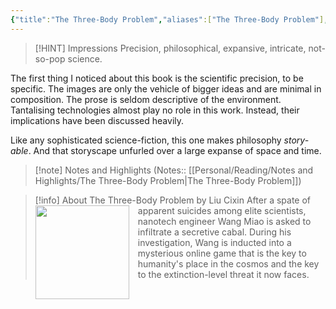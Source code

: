 ```yaml
---
{"title":"The Three-Body Problem","aliases":["The Three-Body Problem"],"authors":["Liu Cixin"],"publisher":"","publish":"2021-04","pages":448,"isbn10":"1800246684","isbn13":"9781800246683","rating":"5","reviewed":false,"cover":"https://books.google.com/books/publisher/content/images/frontcover/7zzZzQEACAAJ?fife=w600-h900&source=gbs_api","read_count":1,"series":{"rem_ep":1},"tags":["book","science-fiction"],"log":[{"status":"Read","timestamp":"2025-01-15T04:09:44+06:00"},{"status":"In Progress","timestamp":"2024-12-07T02:11:52+06:00"},{"status":"To Read","timestamp":"2024-02-11T15:55:33+06:00"}],"created":"2024-02-11T15:55:33+06:00","updated":"2025-01-22T22:43:35+06:00","status":"Read","dg-publish":true,"dg-note-icon":1,"dg-path":"Reading/Books/Read/The Three-Body Problem by Liu Cixin.md","permalink":"/reading/books/read/the-three-body-problem-by-liu-cixin/","dgPassFrontmatter":true,"noteIcon":1}
---
```



> [!HINT] Impressions
> Precision, philosophical, expansive, intricate, not-so-pop science.

The first thing I noticed about this book is the scientific precision, to be specific. The images are only the vehicle of bigger ideas and are minimal in composition. The prose is seldom descriptive of the environment. Tantalising technologies almost play no role in this work. Instead, their implications have been discussed heavily.

Like any sophisticated science-fiction, this one makes philosophy *story-able*. And that storyscape unfurled over a large expanse of space and time.

> [!note] Notes and Highlights
> (Notes:: [[Personal/Reading/Notes and Highlights/The Three-Body Problem\|The Three-Body Problem]])

> [!info] About The Three-Body Problem by Liu Cixin
> <img src="https://books.google.com/books/publisher/content/images/frontcover/7zzZzQEACAAJ?fife=w600-h900&source=gbs_api" style="float: left; width: 150px; height: auto; margin-right: 1em;" /> After a spate of apparent suicides among elite scientists, nanotech engineer Wang Miao is asked to infiltrate a secretive cabal. During his investigation, Wang is inducted into a mysterious online game that is the key to humanity's place in the cosmos and the key to the extinction-level threat it now faces.